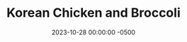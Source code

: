 ---
layout: post
title:  "Korean Chicken and Broccoli"
date:   2023-10-28 00:00:00 -0500
categories:
- Recipes
- Chicken
permalink: /recipes/korean-chicken
image: /assets/Food/Chicken/Korean/korean-cover.jpg
ing: korean-ing
facts: korean-facts
Prep: 30
Rest: 
Cook: 30
Source1: https://www.youtube.com/watch?v=reo7LgPaiyU&t=15s
Source2: 
Description: This Korean style chicken mixes together roasted broccoli and sauteed sweet potatoes, and is served with a soy sauce and chili paste sauce. The chicken is roasted in the oven, and then diced up into the same size as everything else, and it all comes together in a wok. This is a great all together meal to feed multiple people, and has some spice to it.
Instructions: 
- A few hours before you plan to cook, cut up the chicken into thin cutlets, pounding with a meat mallet to even thickness. Salt, pepper, and oil both sides to dry brine the meat, and let the chicken rest uncovered on a baking tray in the fridge for about 4 hours<br><br>

- Preheat oven to 400F.  Finely dice the onion , and cut up your frozen broccoli into bite sized pieces. You can let the broccoli defrost for a few hours on the counter, or microwave it until soft. Also cut up the sweet potatoes into roughly the same size as the broccoli. Don't peel the potatoes, but make sure to wash them<br><br>

- Add broccoli to a baking sheet. Drizzle with olive oil, and season with salt and pepper<br><br>

- Roast the vegetables for about 30 minutes. With 12 minutes left on the vegetables, place the chicken in the oven. They will be done at the same time. Be careful to not overcook the chicken since it will cook some more in the sauce<br><br>
- <center><img src="/assets/Food/Chicken/Korean/korean-5.jpg" alt="" class="instruction-image"></center><br>

- Transfer potatoes and onion to a large wok. Season with salt, pepper, and oil, and saute over medium high heat (covered with foil) until cooked to your desired texture. You should be doing the potatoes while the broccoli and soon to be chicken are in the oven. Everything should finish around the same time. If the potatoes are done earlier, simply take them off the heat. Go light with the seasoning here, since the sauce will be coming. You can adjust any flavors as you desire after the sauce has been mixed in<br><br>

- Meanwhile, mix together the sauce in a large glass - gochujang, soy sauce, water, garlic powder, ginger, and cornstarch<br><br>

- When the food is done cooking, cut up the chicken into roughly the same sized pieces as the broccoli, onions, and sweet potatoes. Transfer everything to the wok with the potatoes, and mix with the sauce, cooking for about a minute on medium. Because of the cornstarch, the sauce with thicken as it is heated. Adjust seasoning as needed, and serve
---